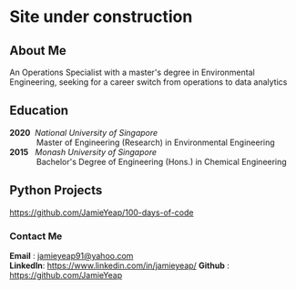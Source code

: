# Site under construction 

## About Me 
An Operations Specialist with a master's degree in Environmental Engineering, seeking for a career switch from operations to data analytics

## Education 
**2020**   &nbsp;_National University of Singapore_ <br />
&nbsp;&nbsp;&nbsp;&nbsp;&nbsp;&nbsp;&nbsp;&nbsp;&nbsp;&nbsp;&nbsp;&nbsp;Master of Engineering (Research) in Environmental Engineering <br />
**2015**   &nbsp;&nbsp;_Monash University of Singapore_ <br />
&nbsp;&nbsp;&nbsp;&nbsp;&nbsp;&nbsp;&nbsp;&nbsp;&nbsp;&nbsp;&nbsp;&nbsp;Bachelor's Degree of Engineering (Hons.) in Chemical Engineering 

## Python Projects
https://github.com/JamieYeap/100-days-of-code

### Contact Me
**Email**   : jamieyeap91@yahoo.com <br />
**LinkedIn**: https://www.linkedin.com/in/jamieyeap/
**Github**  : https://github.com/JamieYeap
        
